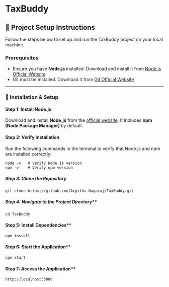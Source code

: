 # TaxBuddy

## 📌 Project Setup Instructions

Follow the steps below to set up and run the TaxBuddy project on your local machine.

### **Prerequisites**
- Ensure you have **Node.js** installed. Download and install it from [Node.js Official Website](https://nodejs.org/)
- Git must be installed. Download it from [Git Official Website](https://git-scm.com/)

---

### **🚀 Installation & Setup**
#### **Step 1: Install Node.js**
Download and install **Node.js** from the [official website](https://nodejs.org/). It includes **npm (Node Package Manager)** by default.

#### **Step 2: Verify Installation**
Run the following commands in the terminal to verify that Node.js and npm are installed correctly:
``` 
node -v   # Verify Node.js version
npm -v    # Verify npm version
```

##### **Step 3: Clone the Repository**
```
git clone https://github.com/Arpitha-Nagaraj/TaxBuddy.git
```

##### **Step 4: Navigate to the Project Directory****
```
cd TaxBuddy
```
#### **Step 5: Install Dependencies****
```
npm install
```
#### **Step 6: Start the Application****
```
npm start
```
#### **Step 7: Access the Application****
```
http://localhost:3000
```


